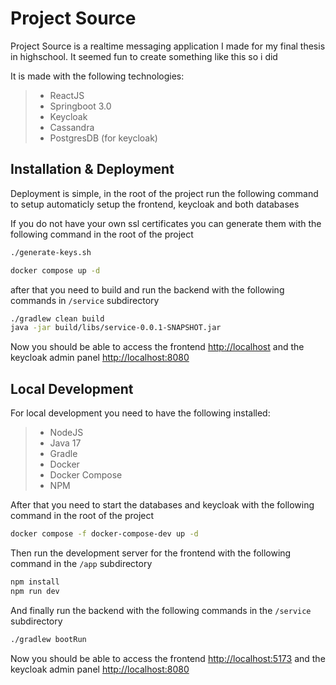 # Project Source

Project Source is a realtime messaging application I made for my final thesis in highschool. It seemed fun to create something like this so i did

It is made with the following technologies:
> - ReactJS
> - Springboot 3.0
> - Keycloak
> - Cassandra
> - PostgresDB (for keycloak)

## Installation & Deployment

Deployment is simple, in the root of the project run the following command to setup automaticly setup the frontend, keycloak and both databases

If you do not have your own ssl certificates you can generate them with the following command in the root of the project
```bash
./generate-keys.sh
```

```bash
docker compose up -d
```

after that you need to build and run the backend with the following commands in `/service` subdirectory

```bash
./gradlew clean build
java -jar build/libs/service-0.0.1-SNAPSHOT.jar
```

Now you should be able to access the frontend [http://localhost](http://localhost) and the keycloak admin panel [http://localhost:8080](http://localhost:8080)

## Local Development

For local development you need to have the following installed:
> - NodeJS
> - Java 17
> - Gradle
> - Docker
> - Docker Compose
> - NPM

After that you need to start the databases and keycloak with the following command in the root of the project

```bash
docker compose -f docker-compose-dev up -d
```

Then run the development server for the frontend with the following command in the `/app` subdirectory

```bash
npm install
npm run dev
```

And finally run the backend with the following commands in the `/service` subdirectory

```bash
./gradlew bootRun
```

Now you should be able to access the frontend [http://localhost:5173](http://localhost:5173) and the keycloak admin panel [http://localhost:8080](http://localhost:8080)